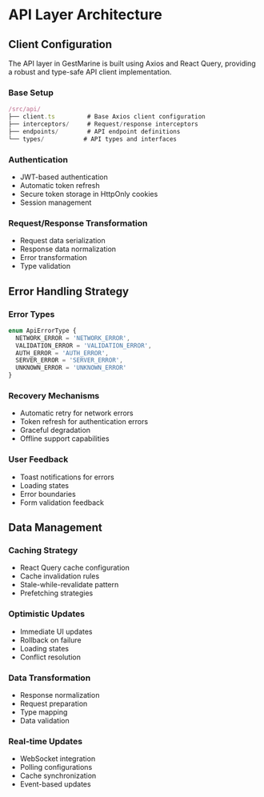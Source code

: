 # API Layer Architecture

## Client Configuration

The API layer in GestMarine is built using Axios and React Query, providing a robust and type-safe API client implementation.

### Base Setup
```typescript
/src/api/
├── client.ts         # Base Axios client configuration
├── interceptors/     # Request/response interceptors
├── endpoints/        # API endpoint definitions
└── types/           # API types and interfaces
```

### Authentication
- JWT-based authentication
- Automatic token refresh
- Secure token storage in HttpOnly cookies
- Session management

### Request/Response Transformation
- Request data serialization
- Response data normalization
- Error transformation
- Type validation

## Error Handling Strategy

### Error Types
```typescript
enum ApiErrorType {
  NETWORK_ERROR = 'NETWORK_ERROR',
  VALIDATION_ERROR = 'VALIDATION_ERROR',
  AUTH_ERROR = 'AUTH_ERROR',
  SERVER_ERROR = 'SERVER_ERROR',
  UNKNOWN_ERROR = 'UNKNOWN_ERROR'
}
```

### Recovery Mechanisms
- Automatic retry for network errors
- Token refresh for authentication errors
- Graceful degradation
- Offline support capabilities

### User Feedback
- Toast notifications for errors
- Loading states
- Error boundaries
- Form validation feedback

## Data Management

### Caching Strategy
- React Query cache configuration
- Cache invalidation rules
- Stale-while-revalidate pattern
- Prefetching strategies

### Optimistic Updates
- Immediate UI updates
- Rollback on failure
- Loading states
- Conflict resolution

### Data Transformation
- Response normalization
- Request preparation
- Type mapping
- Data validation

### Real-time Updates
- WebSocket integration
- Polling configurations
- Cache synchronization
- Event-based updates
